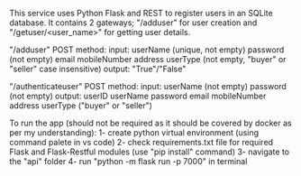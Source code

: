 This service uses Python Flask and REST to register users in an SQLite database. It contains 2 gateways; "/adduser" for user creation and "/getuser/<user_name>" for getting user details.

"/adduser" POST method:
input:
    userName (unique, not empty)
    password (not empty)
    email
    mobileNumber
    address
    userType (not empty, "buyer" or "seller" case insensitive)
output:
"True"/"False"


"/authenticateuser" POST method:
input:
    userName (not empty)
    password (not empty)
output:
    userID
    userName
    password
    email
    mobileNumber
    address
    userType ("buyer" or "seller")

To run the app (should not be required as it should be covered by docker as per my understanding):
1- create python virtual environment (using command palete in vs code)
2- check requirements.txt file for required Flask and Flask-Restful modules (use "pip install" command)
3- navigate to the "api" folder
4- run "python -m flask run -p 7000" in terminal
